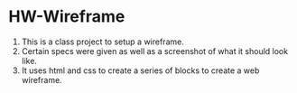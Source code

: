 # HW-Wireframe

1. This is a class project to setup a wireframe.
2. Certain specs were given as well as a screenshot of what it should look like.
3. It uses html and css to create a series of blocks to create a web wireframe.
